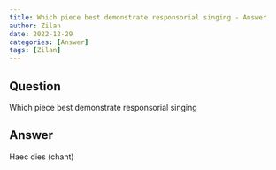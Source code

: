 ```yaml
---
title: Which piece best demonstrate responsorial singing - Answer
author: Zilan
date: 2022-12-29
categories: [Answer]
tags: [Zilan]
---
```


## Question

Which piece best demonstrate responsorial singing



## Answer

Haec dies (chant)